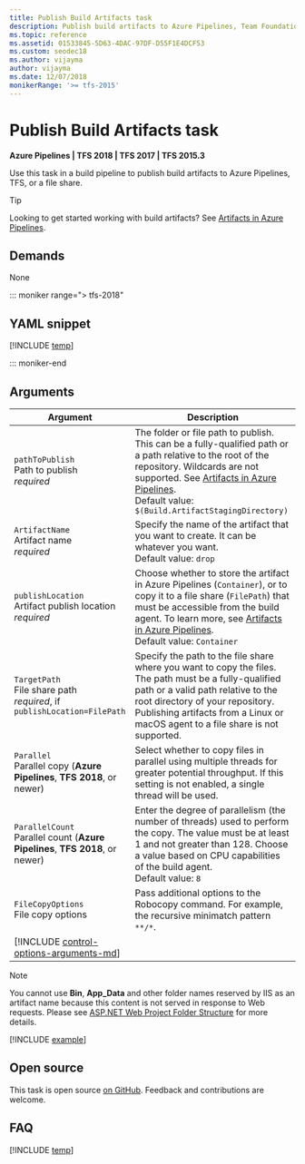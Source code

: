 ```yaml
---
title: Publish Build Artifacts task
description: Publish build artifacts to Azure Pipelines, Team Foundation Server (TFS), or to a file share
ms.topic: reference
ms.assetid: 01533845-5D63-4DAC-97DF-D55F1E4DCF53
ms.custom: seodec18
ms.author: vijayma
author: vijayma
ms.date: 12/07/2018
monikerRange: '>= tfs-2015'
---
```


# Publish Build Artifacts task

**Azure Pipelines | TFS 2018 | TFS 2017 | TFS 2015.3**

Use this task in a build pipeline to publish build artifacts to Azure Pipelines, TFS, or a file share.

> [!TIP]
> Looking to get started working with build artifacts? See [Artifacts in Azure Pipelines](../../artifacts/build-artifacts.md).

## Demands

None

::: moniker range="> tfs-2018"

## YAML snippet

[!INCLUDE [temp](../includes/yaml/PublishBuildArtifactsV1.md)]

::: moniker-end

## Arguments

| Argument | Description |
| -------- | ----------- |
| `pathToPublish`<br/>Path to publish<br/>*required* | The folder or file path to publish. This can be a fully-qualified path or a path relative to the root of the repository. Wildcards are not supported. See [Artifacts in Azure Pipelines](../../artifacts/artifacts-overview.md).<br/>Default value: `$(Build.ArtifactStagingDirectory)` |
| `ArtifactName`<br/>Artifact name<br/>*required* | Specify the name of the artifact that you want to create. It can be whatever you want.<br/>Default value: `drop` |
| `publishLocation`<br/>Artifact publish location<br/>*required* | Choose whether to store the artifact in Azure Pipelines (`Container`), or to copy it to a file share (`FilePath`) that must be accessible from the build agent. To learn more, see [Artifacts in Azure Pipelines](../../artifacts/build-artifacts.md).<br/>Default value: `Container` |
| `TargetPath`<br/>File share path<br/>*required*, if `publishLocation=FilePath` | Specify the path to the file share where you want to copy the files. The path must be a fully-qualified path or a valid path relative to the root directory of your repository. Publishing artifacts from a Linux or macOS agent to a file share is not supported. |
| `Parallel`<br/>Parallel copy (**Azure Pipelines**, **TFS 2018**, or newer) | Select whether to copy files in parallel using multiple threads for greater potential throughput. If this setting is not enabled, a single thread will be used. |
| `ParallelCount`<br/>Parallel count (**Azure Pipelines**, **TFS 2018**, or newer) | Enter the degree of parallelism (the number of threads) used to perform the copy. The value must be at least 1 and not greater than 128. Choose a value based on CPU capabilities of the build agent. <br/>Default value: `8` |
| `FileCopyOptions`<br/>File copy options | Pass additional options to the Robocopy command. For example, the recursive minimatch pattern `**/*`. |
| [!INCLUDE [control-options-arguments-md](../includes/control-options-arguments-md.md)] | |

> [!NOTE]
> You cannot use **Bin**, **App_Data** and other folder names reserved by IIS as an artifact name because this content is not served in response to Web requests. Please see [ASP.NET Web Project Folder Structure](/previous-versions/ex526337(v=vs.140)) for more details.

[!INCLUDE [example](../includes/copyfiles-publishbuildartifacts-usage.md)]

## Open source

This task is open source [on GitHub](https://github.com/Microsoft/azure-pipelines-tasks). Feedback and contributions are welcome.

## FAQ

<!-- BEGINSECTION class="md-qanda" -->

[!INCLUDE [temp](../includes/build-step-common-qa.md)]

<!-- ENDSECTION -->
